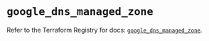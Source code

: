 # `google_dns_managed_zone`

Refer to the Terraform Registry for docs: [`google_dns_managed_zone`](https://registry.terraform.io/providers/hashicorp/google-beta/5.36.0/docs/resources/google_dns_managed_zone).
